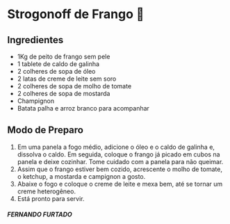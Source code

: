 # Strogonoff de Frango :chicken:

## Ingredientes

 - 1Kg de peito de frango sem pele
 - 1 tablete de caldo de galinha
 - 2 colheres de sopa de óleo
 - 2 latas de creme de leite sem soro
 - 2 colheres de sopa de molho de tomate
 - 2 colheres de sopa de mostarda
 - Champignon
 - Batata palha e arroz branco para acompanhar

## Modo de Preparo
 1. Em uma panela a fogo médio, adicione o óleo e o caldo de galinha e, dissolva o caldo. Em seguida, coloque o frango já picado em cubos na panela e deixe cozinhar. Tome cuidado com a panela para não queimar.
 2. Assim que o frango estiver bem cozido, acrescente o molho de tomate, o ketchup, a mostarda e campignon a gosto.
 3. Abaixe o fogo e coloque o creme de leite e mexa bem, até se tornar um creme heterogêneo.
 4. Está pronto para servir.
 
##### *_FERNANDO FURTADO_*
